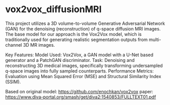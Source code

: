 # vox2vox_diffusionMRI

This project utilizes a 3D volume-to-volume Generative Adversarial Network (GAN) for the denoising (reconstruction) of q-space diffusion MRI images. The base model for our approach is the Vox2Vox model, which is traditionally used for generating realistic segmentation outputs from multi-channel 3D MR images.

Key Features:
Model Used: Vox2Vox, a GAN model with a U-Net based generator and a PatchGAN discriminator.
Task: Denoising and reconstructing 3D medical images, specifically transforming undersampled q-space images into fully sampled counterparts.
Performance Metrics: Evaluation using Mean Squared Error (MSE) and Structural Similarity Index (SSIM).

Based on original model: https://github.com/enochkan/vox2vox
paper: https://www.diva-portal.org/smash/get/diva2:1540853/FULLTEXT01.pdf
